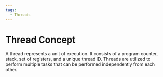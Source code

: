 ```yaml
---
tags:
  - Threads
---
```

# Thread Concept
A thread represents a unit of execution. It consists of a program counter, stack, set of registers, and a unique thread ID. Threads are utilized to perform multiple tasks that can be performed independently from each other.